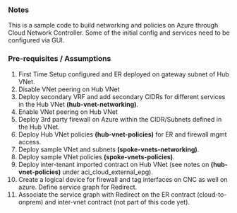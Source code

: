 
### Notes

This is a sample code to build networking and policies on Azure through Cloud Network Controller. Some of the initial config and services need to be configured via GUI. 

### Pre-requisites / Assumptions

1. First Time Setup configured and ER deployed on gateway subnet of Hub VNet.
2. Disable VNet peering on Hub VNet
3. Deploy secondary VRF and add secondary CIDRs for different services in the Hub VNet **(hub-vnet-networking)**.
4. Enable VNet peering on Hub VNet
5. Deploy 3rd party firewall on Azure within the CIDR/Subnets defined in the Hub VNet.
6. Deploy Hub VNet policies **(hub-vnet-policies)** for ER and firewall mgmt access. 
7. Deploy sample VNet and subnets **(spoke-vnets-networking)**.
8. Deploy sample VNet policies **(spoke-vnets-policies)**.
9. Deploy inter-tenant imported contract on Hub VNet (see notes on **(hub-vnet-policies)** under aci_cloud_external_epg). 
10. Create a logical device for firewall and tag interfaces on CNC as well on azure. Define service graph for Redirect.
11. Associate the service graph with Redirect on the ER contract (cloud-to-onprem) and inter-vnet contract (not part of this code yet). 